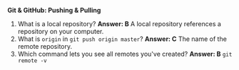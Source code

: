 **Git & GitHub: Pushing & Pulling**

1. What is a local repository?
**Answer:  B** A local repository references a repository on your computer.
1. What is `origin` in `git push origin master`?
**Answer:  C** The name of the remote repository.
1. Which command lets you see all remotes you've created?
**Answer:  B** `git remote -v`
